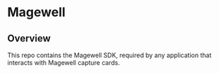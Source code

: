# Magewell

## Overview
This repo contains the Magewell SDK, required by any application that interacts with Magewell capture cards. 


